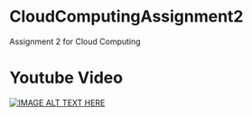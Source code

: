 # CloudComputingAssignment2
Assignment 2 for Cloud Computing


# Youtube Video
[![IMAGE ALT TEXT HERE](https://img.youtube.com/vi/2lzJ_sGkW7Y/0.jpg)](https://youtu.be/2lzJ_sGkW7Y)
